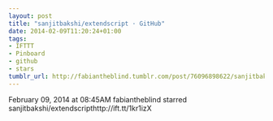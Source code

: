 ```yaml
---
layout: post
title: "sanjitbakshi/extendscript · GitHub"
date: 2014-02-09T11:20:24+01:00
tags:
- IFTTT
- Pinboard
- github
- stars
tumblr_url: http://fabiantheblind.tumblr.com/post/76096898622/sanjitbakshi-extendscript-github
---
```

February 09, 2014 at 08:45AM
fabiantheblind starred sanjitbakshi/extendscripthttp://ift.tt/1kr1izX
